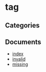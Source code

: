 # tag

## Categories


## Documents
- [index](index.md)
- [invalid](invalid.md)
- [missing](missing.md)